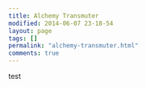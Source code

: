 ```yaml
---
title: Alchemy Transmuter
modified: 2014-06-07 23-18-54
layout: page
tags: []
permalink: "alchemy-transmuter.html"
comments: true
---
```


test
